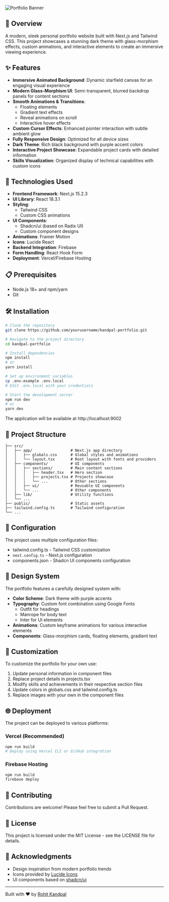 ![Portfolio Banner](https://picsum.photos/seed/portfolio/1000/300)

## 🌟 Overview

A modern, sleek personal portfolio website built with Next.js and Tailwind CSS. This project showcases a stunning dark theme with glass-morphism effects, custom animations, and interactive elements to create an immersive viewing experience.

## ✨ Features

- **Immersive Animated Background**: Dynamic starfield canvas for an engaging visual experience
- **Modern Glass-Morphism UI**: Semi-transparent, blurred backdrop panels for content sections
- **Smooth Animations & Transitions**: 
  - Floating elements
  - Gradient text effects
  - Reveal animations on scroll
  - Interactive hover effects
- **Custom Cursor Effects**: Enhanced pointer interaction with subtle ambient glow
- **Fully Responsive Design**: Optimized for all device sizes
- **Dark Theme**: Rich black background with purple accent colors
- **Interactive Project Showcase**: Expandable project cards with detailed information
- **Skills Visualization**: Organized display of technical capabilities with custom icons

## 🚀 Technologies Used

- **Frontend Framework**: Next.js 15.2.3
- **UI Library**: React 18.3.1
- **Styling**: 
  - Tailwind CSS
  - Custom CSS animations
- **UI Components**: 
  - Shadcn/ui (based on Radix UI)
  - Custom component designs
- **Animations**: Framer Motion
- **Icons**: Lucide React
- **Backend Integration**: Firebase
- **Form Handling**: React Hook Form
- **Deployment**: Vercel/Firebase Hosting

## 📋 Prerequisites

- Node.js 18+ and npm/yarn
- Git

## 🛠️ Installation

```bash
# Clone the repository
git clone https://github.com/yourusername/kandpal-portfolio.git

# Navigate to the project directory
cd kandpal-portfolio

# Install dependencies
npm install
# or
yarn install

# Set up environment variables
cp .env.example .env.local
# Edit .env.local with your credentials

# Start the development server
npm run dev
# or
yarn dev
```

The application will be available at http://localhost:9002

## 📁 Project Structure

```
├── src/
│   ├── app/                 # Next.js app directory
│   │   ├── globals.css      # Global styles and animations
│   │   └── layout.tsx       # Root layout with fonts and providers
│   ├── components/          # UI components
│   │   ├── sections/        # Main content sections
│   │   │   ├── header.tsx   # Hero section
│   │   │   ├── projects.tsx # Projects showcase
│   │   │   └── ...          # Other sections
│   │   ├── ui/              # Reusable UI components
│   │   └── ...              # Other components
│   ├── lib/                 # Utility functions
│   └── ...
├── public/                  # Static assets
├── tailwind.config.ts       # Tailwind configuration
└── ...
```

## 🔧 Configuration

The project uses multiple configuration files:

- tailwind.config.ts - Tailwind CSS customization
- `next.config.ts` - Next.js configuration
- components.json - Shadcn UI components configuration

## 🎨 Design System

The portfolio features a carefully designed system with:

- **Color Scheme**: Dark theme with purple accents
- **Typography**: Custom font combination using Google Fonts
  - Outfit for headings
  - Manrope for body text
  - Inter for UI elements
- **Animations**: Custom keyframe animations for various interactive elements
- **Components**: Glass-morphism cards, floating elements, gradient text

## 📝 Customization

To customize the portfolio for your own use:

1. Update personal information in component files
2. Replace project details in projects.tsx
3. Modify skills and achievements in their respective section files
4. Update colors in globals.css and tailwind.config.ts
5. Replace images with your own in the component files

## 🌐 Deployment

The project can be deployed to various platforms:

### Vercel (Recommended)
```bash
npm run build
# Deploy using Vercel CLI or GitHub integration
```

### Firebase Hosting
```bash
npm run build
firebase deploy
```

## 🤝 Contributing

Contributions are welcome! Please feel free to submit a Pull Request.

## 📄 License

This project is licensed under the MIT License - see the LICENSE file for details.

## 👏 Acknowledgments

- Design inspiration from modern portfolio trends
- Icons provided by [Lucide Icons](https://lucide.dev/)
- UI components based on [shadcn/ui](https://ui.shadcn.com/)

---

Built with ❤️ by [Rohit Kandpal](https://github.com/iRohitKandpal)